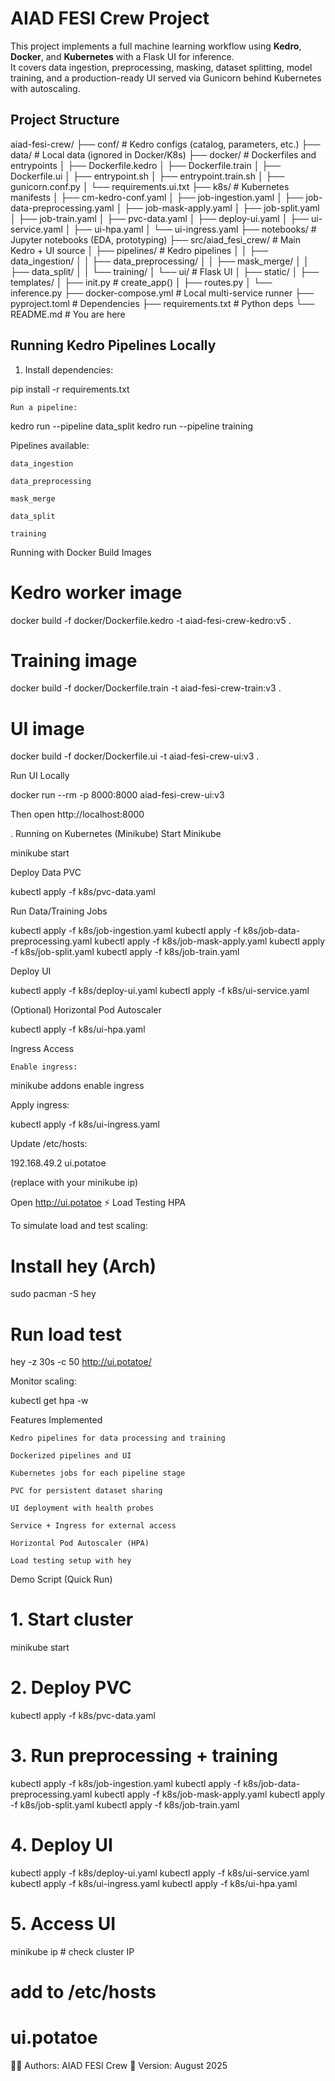 # AIAD FESI Crew Project

This project implements a full machine learning workflow using **Kedro**, **Docker**, and **Kubernetes** with a Flask UI for inference.  
It covers data ingestion, preprocessing, masking, dataset splitting, model training, and a production-ready UI served via Gunicorn behind Kubernetes with autoscaling.


## Project Structure

aiad-fesi-crew/
├── conf/ # Kedro configs (catalog, parameters, etc.)
├── data/ # Local data (ignored in Docker/K8s)
├── docker/ # Dockerfiles and entrypoints
│ ├── Dockerfile.kedro
│ ├── Dockerfile.train
│ ├── Dockerfile.ui
│ ├── entrypoint.sh
│ ├── entrypoint.train.sh
│ ├── gunicorn.conf.py
│ └── requirements.ui.txt
├── k8s/ # Kubernetes manifests
│ ├── cm-kedro-conf.yaml
│ ├── job-ingestion.yaml
│ ├── job-data-preprocessing.yaml
│ ├── job-mask-apply.yaml
│ ├── job-split.yaml
│ ├── job-train.yaml
│ ├── pvc-data.yaml
│ ├── deploy-ui.yaml
│ ├── ui-service.yaml
│ ├── ui-hpa.yaml
│ └── ui-ingress.yaml
├── notebooks/ # Jupyter notebooks (EDA, prototyping)
├── src/aiad_fesi_crew/ # Main Kedro + UI source
│ ├── pipelines/ # Kedro pipelines
│ │ ├── data_ingestion/
│ │ ├── data_preprocessing/
│ │ ├── mask_merge/
│ │ ├── data_split/
│ │ └── training/
│ └── ui/ # Flask UI
│ ├── static/
│ ├── templates/
│ ├── init.py # create_app()
│ ├── routes.py
│ └── inference.py
├── docker-compose.yml # Local multi-service runner
├── pyproject.toml # Dependencies
├── requirements.txt # Python deps
└── README.md # You are here


## Running Kedro Pipelines Locally

1. Install dependencies:


pip install -r requirements.txt

    Run a pipeline:

kedro run --pipeline data_split
kedro run --pipeline training

Pipelines available:

    data_ingestion

    data_preprocessing

    mask_merge

    data_split

    training

Running with Docker
Build Images

# Kedro worker image
docker build -f docker/Dockerfile.kedro -t aiad-fesi-crew-kedro:v5 .

# Training image
docker build -f docker/Dockerfile.train -t aiad-fesi-crew-train:v3 .

# UI image
docker build -f docker/Dockerfile.ui -t aiad-fesi-crew-ui:v3 .

Run UI Locally

docker run --rm -p 8000:8000 aiad-fesi-crew-ui:v3

Then open http://localhost:8000

.
Running on Kubernetes (Minikube)
Start Minikube

minikube start

Deploy Data PVC

kubectl apply -f k8s/pvc-data.yaml

Run Data/Training Jobs

kubectl apply -f k8s/job-ingestion.yaml
kubectl apply -f k8s/job-data-preprocessing.yaml
kubectl apply -f k8s/job-mask-apply.yaml
kubectl apply -f k8s/job-split.yaml
kubectl apply -f k8s/job-train.yaml

Deploy UI

kubectl apply -f k8s/deploy-ui.yaml
kubectl apply -f k8s/ui-service.yaml

(Optional) Horizontal Pod Autoscaler

kubectl apply -f k8s/ui-hpa.yaml

Ingress Access

    Enable ingress:

minikube addons enable ingress

Apply ingress:

kubectl apply -f k8s/ui-ingress.yaml

Update /etc/hosts:

192.168.49.2   ui.potatoe

(replace with your minikube ip)

Open http://ui.potatoe
⚡ Load Testing HPA

To simulate load and test scaling:

# Install hey (Arch)
sudo pacman -S hey

# Run load test
hey -z 30s -c 50 http://ui.potatoe/

Monitor scaling:

kubectl get hpa -w

Features Implemented

    Kedro pipelines for data processing and training

    Dockerized pipelines and UI

    Kubernetes jobs for each pipeline stage

    PVC for persistent dataset sharing

    UI deployment with health probes

    Service + Ingress for external access

    Horizontal Pod Autoscaler (HPA)

    Load testing setup with hey

Demo Script (Quick Run)

# 1. Start cluster
minikube start

# 2. Deploy PVC
kubectl apply -f k8s/pvc-data.yaml

# 3. Run preprocessing + training
kubectl apply -f k8s/job-ingestion.yaml
kubectl apply -f k8s/job-data-preprocessing.yaml
kubectl apply -f k8s/job-mask-apply.yaml
kubectl apply -f k8s/job-split.yaml
kubectl apply -f k8s/job-train.yaml

# 4. Deploy UI
kubectl apply -f k8s/deploy-ui.yaml
kubectl apply -f k8s/ui-service.yaml
kubectl apply -f k8s/ui-ingress.yaml
kubectl apply -f k8s/ui-hpa.yaml

# 5. Access UI
minikube ip   # check cluster IP
# add to /etc/hosts
# <IP>   ui.potatoe

👨‍💻 Authors: AIAD FESI Crew
📅 Version: August 2025